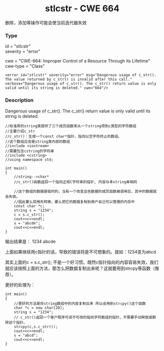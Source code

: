 # <center> stlcstr - CWE 664

删除，添加等操作可能会使当前迭代器失效

### Type

id = "stlcstr"  
severity = "error"

cwe = "CWE-664: Improper Control of a Resource Through its Lifetime"  
cwe-type = "Class"

    <error id="stlcstr" severity="error" msg="Dangerous usage of c_str(). The value returned by c_str() is invalid after this call." verbose="Dangerous usage of c_str(). The c_str() return value is only valid until its string is deleted." cwe="664"/>



### Description

Dangerous usage of c_str(). The c_str() return value is only valid until its string is deleted.

	//标准库的string类提供了三个成员函数来从一个string得到c类型的字符数组  
	//主要介绍c_str  
	//c_str()：生成一个const char*指针，指向以空字符终止的数组。  
	//这个数组应该是string类内部的数组  
	//include <iostream>  
	//需要包含cstring的字符串  
	//include <cstring>  
	//using namespace std;  
	  
	int main()  
	{  
	    //string-->char*  
	    //c_str()函数返回一个指向正规C字符串的指针, 内容与本string串相同  
	  
	    //这个数组的数据是临时的，当有一个改变这些数据的成员函数被调用后，其中的数据就会失效。  
	    //因此要么现用先转换，要么把它的数据复制到用户自己可以管理的内存中  
	    const char *c;  
	    string s = "1234";  
	    c = s.c_str();  
	    cout<<c<<endl;  
	    s = "abcde";  
	    cout<<c<<endl;  
	} 

输出结果是：
	1234
	abcde

上面如果继续用c指针的话，导致的错误将是不可想象的。就如：1234变为abcd

其实上面的c = s.c_str(); 不是一个好习惯。既然c指针指向的内容容易失效，我们就应该按照上面的方法，那怎么把数据复制出来呢？这就要用到strcpy等函数（推荐）。

更好的处理为：
	
	int main()  
	{  
	    //更好的方法是将string数组中的内容复制出来 所以会用到strcpy()这个函数  
	    char *c = new char[20];  
	    string s = "1234";  
	    // c_str()返回一个客户程序可读不可改的指向字符数组的指针，不需要手动释放或删除这个指针。  
	    strcpy(c,s.c_str());  
	    cout<<c<<endl;  
	    s = "abcd";  
	    cout<<c<<endl;  
	}   